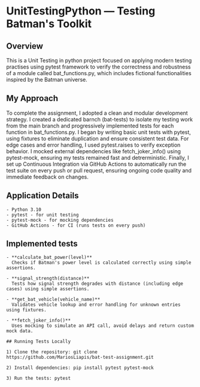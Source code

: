# UnitTestingPython — Testing Batman's Toolkit

## Overview

This is a Unit Testing in python project focused on applying modern testing practises using pytest framework to verify the correctness and robustness of a module called bat_functions.py, which includes fictional functionalities inspired by the Batman universe.

## My Approach

To complete the assignment, I adopted a clean and modular development strategy. I created a dedicated barnch (bat-tests) to isolate my testing work from the main branch and progressively implemented tests for each function in bat_functions.py. I began by writing basic unit tests with pytest, using fixtures to eliminate duplication and ensure consistent test data. For edge cases and error handling, I used pytest.raises to verify exception behavior. I mocked external dependencies like fetch_joker_info() using pytest-mock, ensuring my tests remained fast and detrerministic. Finally, I set up Continuous Integration via GitHub Actions to automatically run the test suite on every push or pull request, ensuring ongoing code quality and immediate feedback on changes.

## Application Details

    - Python 3.10
    - pytest - for unit testing
    - pytest-mock - for mocking dependencies
    - GitHub Actions - for CI (runs tests on every push)

## Implemented tests

    - **calculate_bat_power(level)**
      Checks if Batman's power level is calculated correctly using simple assertions.

    - **signal_strength(distance)**
      Tests how signal strength degrades with distance (including edge cases) using simple assertions.

    - **get_bat_vehicle(vehicle_name)**
      Validates vehicle lookup and error handling for unknown entries using fixtures.

    - **fetch_joker_info()**
      Uses mocking to simulate an API call, avoid delays and return custom mock data.

    ## Running Tests Locally

    1) Clone the repository: git clone https://github.com/MariosLiapis/bat-test-assignment.git

    2) Install dependencies: pip install pytest pytest-mock

    3) Run the tests: pytest